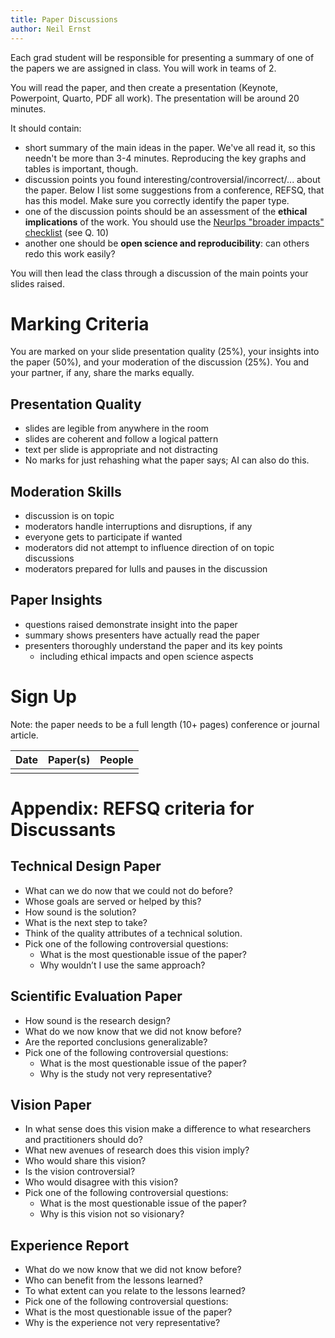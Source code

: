 ```yaml
---
title: Paper Discussions
author: Neil Ernst 
---
```


Each grad student will be responsible for presenting a summary of one of the papers we are assigned in class. You will work in teams of 2. 

You will read the paper, and then create a presentation (Keynote, Powerpoint, Quarto, PDF all work). The presentation will be around 20 minutes.

It should contain:
- short summary of the main ideas in the paper. We've all read it, so this needn't be more than 3-4 minutes. Reproducing the key graphs and tables is important, though.
- discussion points you found interesting/controversial/incorrect/... about the paper. Below I list some suggestions from a conference, REFSQ, that has this model. Make sure you correctly identify the paper type.
- one of the discussion points should be an assessment of the **ethical implications** of the work. You should use the [NeurIps "broader impacts" checklist](https://neurips.cc/public/guides/PaperChecklist) (see Q. 10)
- another one should be **open science and reproducibility**: can others redo this work easily? 

You will then lead the class through a discussion of the main points your slides raised. 

# Marking Criteria
You are marked on your slide presentation quality (25%), your insights into the paper (50%), and your moderation of the discussion (25%). You and your partner, if any, share the marks equally.

## Presentation Quality
- slides are legible from anywhere in the room
- slides are coherent and follow a logical pattern
- text per slide is appropriate and not distracting
- No marks for just rehashing what the paper says; AI can also do this. 

## Moderation Skills
- discussion is on topic
- moderators handle interruptions and disruptions, if any
- everyone gets to participate if wanted
- moderators did not attempt to influence direction of on topic discussions
- moderators prepared for lulls and pauses in the discussion

## Paper Insights
- questions raised demonstrate insight into the paper
- summary shows presenters have actually read the paper
- presenters thoroughly understand the paper and its key points
  - including ethical impacts and open science aspects

# Sign Up 

Note: the paper needs to be a full length (10+ pages) conference or journal article.

|Date | Paper(s) | People |
|---|----|---|
| | |



# Appendix: REFSQ criteria for Discussants

## Technical Design Paper

- What can we do now that we could not do before?
- Whose goals are served or helped by this?
- How sound is the solution?
- What is the next step to take?
- Think of the quality attributes of a technical solution.
- Pick one of the following controversial questions:
  - What is the most questionable issue of the paper?
  - Why wouldn’t I use the same approach?

## Scientific Evaluation Paper

- How sound is the research design?
- What do we now know that we did not know before?
- Are the reported conclusions generalizable?
- Pick one of the following controversial questions:
  - What is the most questionable issue of the paper?
  - Why is the study not very representative?

## Vision Paper

- In what sense does this vision make a difference to what researchers and practitioners should do?
- What new avenues of research does this vision imply?
- Who would share this vision?
- Is the vision controversial?
- Who would disagree with this vision?
- Pick one of the following controversial questions:
  - What is the most questionable issue of the paper?
  - Why is this vision not so visionary?

## Experience Report

- What do we now know that we did not know before?
- Who can benefit from the lessons learned?
- To what extent can you relate to the lessons learned?
- Pick one of the following controversial questions:
- What is the most questionable issue of the paper?
- Why is the experience not very representative?